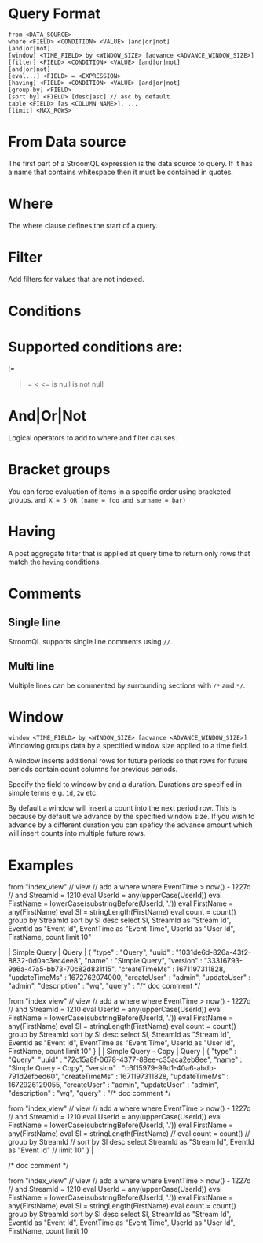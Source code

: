 # Query Format

```
from <DATA_SOURCE>
where <FIELD> <CONDITION> <VALUE> [and|or|not]
[and|or|not]
[window] <TIME_FIELD> by <WINDOW_SIZE> [advance <ADVANCE_WINDOW_SIZE>]
[filter] <FIELD> <CONDITION> <VALUE> [and|or|not]
[and|or|not]
[eval...] <FIELD> = <EXPRESSION>
[having] <FIELD> <CONDITION> <VALUE> [and|or|not]
[group by] <FIELD>
[sort by] <FIELD> [desc|asc] // asc by default
table <FIELD> [as <COLUMN NAME>], ...
[limit] <MAX_ROWS> 
```



# From Data source
The first part of a StroomQL expression is the data source to query. If it has a name that contains whitespace then it must be contained in quotes.

# Where
The where clause defines the start of a query.

# Filter
Add filters for values that are not indexed.

# Conditions
Supported conditions are:
=
!=
>
>=
<
<=
is null
is not null

# And|Or|Not
Logical operators to add to where and filter clauses.

# Bracket groups
You can force evaluation of items in a specific order using bracketed groups.
`and X = 5 OR (name = foo and surname = bar)`

# Having
A post aggregate filter that is applied at query time to return only rows that match the `having` conditions.

# Comments
## Single line
StroomQL supports single line comments using `//`.

## Multi line
Multiple lines can be commented by surrounding sections with `/*` and `*/`.

# Window
`window <TIME_FIELD> by <WINDOW_SIZE> [advance <ADVANCE_WINDOW_SIZE>]`
Windowing groups data by a specified window size applied to a time field.

A window inserts additional rows for future periods so that rows for future periods contain count columns for previous periods.

Specify the field to window by and a duration. Durations are specified in simple terms e.g. `1d`, `2w` etc.

By default a window will insert a count into the next period row. This is because by default we advance by the specified window size. If you wish to advance by a different duration you can speficy the advance amount which will insert counts into multiple future rows.

# Examples
from "index_view" // view
// add a where
where EventTime > now() - 1227d
// and StreamId = 1210
eval UserId = any(upperCase(UserId))
eval FirstName = lowerCase(substringBefore(UserId, '.'))
eval FirstName = any(FirstName)
eval Sl = stringLength(FirstName)
eval count = count()
group by StreamId
sort by Sl desc
select Sl, StreamId as "Stream Id", EventId as "Event Id", EventTime as "Event Time", UserId as "User Id", FirstName, count
limit 10"

| Simple Query        | Query | {
"type" : "Query",
"uuid" : "1031de6d-826a-43f2-8832-0d0ac3ec4ee8",
"name" : "Simple Query",
"version" : "33316793-9a6a-47a5-bb73-70c82d831f15",
"createTimeMs" : 1671197311828,
"updateTimeMs" : 1672762074000,
"createUser" : "admin",
"updateUser" : "admin",
"description" : "wq",
"query" : "/*
doc comment
*/

from "index_view" // view
// add a where
where EventTime > now() - 1227d
// and StreamId = 1210
eval UserId = any(upperCase(UserId))
eval FirstName = lowerCase(substringBefore(UserId, '.'))
eval FirstName = any(FirstName)
eval Sl = stringLength(FirstName)
eval count = count()
group by StreamId
sort by Sl desc
select Sl, StreamId as "Stream Id", EventId as "Event Id", EventTime as "Event Time", UserId as "User Id", FirstName, count
limit 10"
} |
| Simple Query - Copy | Query | {
"type" : "Query",
"uuid" : "72c15a8f-0678-4377-88ee-c35aca2eb8ee",
"name" : "Simple Query - Copy",
"version" : "c6f15979-99d1-40a6-abdb-791d2efbed60",
"createTimeMs" : 1671197311828,
"updateTimeMs" : 1672926129055,
"createUser" : "admin",
"updateUser" : "admin",
"description" : "wq",
"query" : "/*
doc comment
*/

from "index_view" // view
// add a where
where EventTime > now() - 1227d
// and StreamId = 1210
eval UserId = any(upperCase(UserId))
eval FirstName = lowerCase(substringBefore(UserId, '.'))
eval FirstName = any(FirstName)
eval Sl = stringLength(FirstName)
// eval count = count()
// group by StreamId
// sort by Sl desc
select StreamId as "Stream Id", EventId as "Event Id"
// limit 10"
}                                                        |





/*
doc comment
*/

from "index_view" // view
// add a where
where EventTime > now() - 1227d
// and StreamId = 1210
eval UserId = any(upperCase(UserId))
eval FirstName = lowerCase(substringBefore(UserId, '.'))
eval FirstName = any(FirstName)
eval Sl = stringLength(FirstName)
eval count = count()
group by StreamId
sort by Sl desc
select Sl, StreamId as "Stream Id", EventId as "Event Id", EventTime as "Event Time", UserId as "User Id", FirstName, count
limit 10